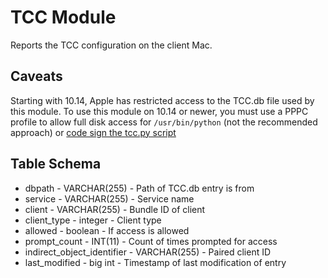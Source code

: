 TCC Module
==============

Reports the TCC configuration on the client Mac.

Caveats
----
Starting with 10.14, Apple has restricted access to the TCC.db file used by this module. To use this module on 10.14 or newer, you must use a PPPC profile to allow full disk access for `/usr/bin/python` (not the recommended approach) or [code sign the tcc.py script](https://carlashley.com/2018/09/23/code-signing-scripts-for-pppc-whitelisting/)


Table Schema
----

* dbpath - VARCHAR(255) - Path of TCC.db entry is from
* service - VARCHAR(255) - Service name
* client - VARCHAR(255) - Bundle ID of client
* client_type - integer - Client type
* allowed - boolean - If access is allowed
* prompt_count - INT(11) - Count of times prompted for access
* indirect_object_identifier - VARCHAR(255) - Paired client ID
* last_modified - big int - Timestamp of last modification of entry
